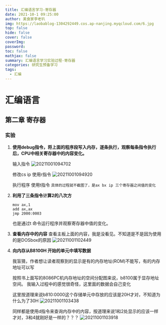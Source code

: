 ```yaml
---
title: 汇编语言学习-寄存器
date: 2021-10-1 09:25:00
author: 美食家李老叭
img: https://laobablog-1304292449.cos.ap-nanjing.myqcloud.com/6.jpg
top: false
hide: false
cover: false
coverImg: 
password: 
toc: false
mathjax: false
summary: 汇编语言学习实验过程-寄存器
categories: 研究生预备学习
tags:
  - 汇编
---
```


# 汇编语言

## 第二章 寄存器

### 实验

1. **使用debug指令，将上面的程序段写入内存，逐条执行，观察每条指令执行后，CPU中相关寄存器中的内容变化。**
   
  
    输入指令
    ![20211001094702](https://laoba-1304292449.cos.ap-chengdu.myqcloud.com/img/20211001094702.png)

    修改cs ip 使用r指令
    ![20211001094920](https://laoba-1304292449.cos.ap-chengdu.myqcloud.com/img/20211001094920.png)

    执行程序 使用t指令
    `具体的过程就不截图了，是ax bx ip 三个寄存器之间值的变化`

2. **利用了三条指令计算2的八次方**

   ```text
   mov ax,1
   add ax,ax
   jmp 2000:0003
   ```

   也是通过t 命令运行程序并观察寄存器中值的变化。

3. **查看内存中的内容**
   查看主板上面的内容，我是没看见。不知道是不是因为使用的是DOSbox的原因
    ![20211001102449](https://laoba-1304292449.cos.ap-chengdu.myqcloud.com/img/20211001102449.png)

4. **向内存从B8100H 开始的单元中填写数据**
   
   我盲猜，作者想让读者观察到的显示是有的内存地址(ROM)不能写，有的内存地址可以写

   按照书上面写的8086PC机内存地址的空间分配图来说，b8100属于显存地址空间。
   我输入过程中的感觉很奇怪，这里面的数据会自己变化
   
   这里按道理来说b810:0000这个存储单元中存放的应该是20H才对，不知道为什么为了30H
   ![20211001103438](https://laoba-1304292449.cos.ap-chengdu.myqcloud.com/img/20211001103438.png)
   
   同样都是使用d指令来查询内存中的内容，按道理来说1和2处显示的应该一样才对，3和4就刚好是一样的？？？
   ![20211001103918](https://laoba-1304292449.cos.ap-chengdu.myqcloud.com/img/20211001103918.png)